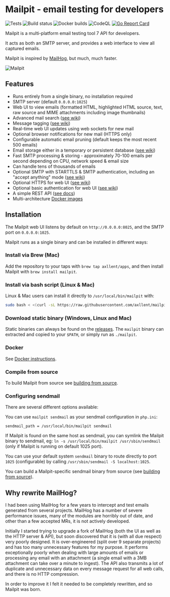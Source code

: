 # Mailpit - email testing for developers

![Tests](https://github.com/axllent/mailpit/actions/workflows/tests.yml/badge.svg)
![Build status](https://github.com/axllent/mailpit/actions/workflows/release-build.yml/badge.svg)
![Docker builds](https://github.com/axllent/mailpit/actions/workflows/build-docker.yml/badge.svg)
![CodeQL](https://github.com/axllent/mailpit/actions/workflows/codeql-analysis.yml/badge.svg)
[![Go Report Card](https://goreportcard.com/badge/github.com/axllent/mailpit)](https://goreportcard.com/report/github.com/axllent/mailpit)

Mailpit is a multi-platform email testing tool 7 API for developers.

It acts as both an SMTP server, and provides a web interface to view all captured emails.

Mailpit is inspired by [MailHog](#why-rewrite-mailhog), but much, much faster.

![Mailpit](https://raw.githubusercontent.com/axllent/mailpit/develop/docs/screenshot.png)


## Features

- Runs entirely from a single binary, no installation required
- SMTP server (default `0.0.0.0:1025`)
- Web UI to view emails (formatted HTML, highlighted HTML source, text, raw source and MIME attachments including image thumbnails)
- Advanced mail search ([see wiki](https://github.com/axllent/mailpit/wiki/Mail-search))
- Message tagging ([see wiki](https://github.com/axllent/mailpit/wiki/Tagging))
- Real-time web UI updates using web sockets for new mail
- Optional browser notifications for new mail (HTTPS only)
- Configurable automatic email pruning (default keeps the most recent 500 emails)
- Email storage either in a temporary or persistent database ([see wiki](https://github.com/axllent/mailpit/wiki/Email-storage))
- Fast SMTP processing & storing - approximately 70-100 emails per second depending on CPU, network speed & email size
- Can handle tens of thousands of emails
- Optional SMTP with STARTTLS & SMTP authentication, including an "accept anything" mode ([see wiki](https://github.com/axllent/mailpit/wiki/SMTP-with-STARTTLS-and-authentication))
- Optional HTTPS for web UI ([see wiki](https://github.com/axllent/mailpit/wiki/HTTPS))
- Optional basic authentication for web UI ([see wiki](https://github.com/axllent/mailpit/wiki/Basic-authentication))
- A simple REST API ([see docs](docs/apiv1/README.md))
- Multi-architecture [Docker images](https://github.com/axllent/mailpit/wiki/Docker-images)


## Installation

The Mailpit web UI listens by default on `http://0.0.0.0:8025`, and the SMTP port on `0.0.0.0:1025`.

Mailpit runs as a single binary and can be installed in different ways:

### Install via Brew (Mac)

Add the repository to your taps with `brew tap axllent/apps`, and then install Mailpit with `brew install mailpit`.

### Install via bash script (Linux & Mac)

Linux & Mac users can install it directly to `/usr/local/bin/mailpit` with:

```bash
sudo bash < <(curl -sL https://raw.githubusercontent.com/axllent/mailpit/develop/install.sh)
```

### Download static binary (Windows, Linux and Mac)

Static binaries can always be found on the [releases](https://github.com/axllent/mailpit/releases/latest). The `mailpit` binary can extracted and copied to your `$PATH`, or simply run as `./mailpit`.

### Docker

See [Docker instructions](https://github.com/axllent/mailpit/wiki/Docker-images).

### Compile from source

To build Mailpit from source see [building from source](https://github.com/axllent/mailpit/wiki/Building-from-source).


### Configuring sendmail

There are several different options available:

You can use `mailpit sendmail` as your sendmail configuration in `php.ini`:
```
sendmail_path = /usr/local/bin/mailpit sendmail
```

If Mailpit is found on the same host as sendmail, you can symlink the Mailpit binary to sendmail, eg: `ln -s /usr/local/bin/mailpit /usr/sbin/sendmail`  (only if Mailpit is running on default 1025 port).

You can use your default system `sendmail` binary to route directly to port `1025` (configurable) by calling `/usr/sbin/sendmail -S localhost:1025`.

You can build a Mailpit-specific sendmail binary from source (see [building from source](https://github.com/axllent/mailpit/wiki/Building-from-source)).


## Why rewrite MailHog?

I had been using MailHog for a few years to intercept and test emails generated from several projects. MailHog has a number of severe performance issues, many of the modules are horribly out of date, and other than a few accepted MRs, it is not actively developed.

Initially I started trying to upgrade a fork of MailHog (both the UI as well as the HTTP server & API), but soon discovered that it is (with all due respect) very poorly designed. It is over-engineered (split over 9 separate projects) and has too many unnecessary features for my purpose. It performs exceptionally poorly when dealing with large amounts of emails or processing any email with an attachment (a single email with a 3MB attachment can take over a minute to ingest). The API also transmits a lot of duplicate and unnecessary data on every message request for all web calls, and there is no HTTP compression.

In order to improve it I felt it needed to be completely rewritten, and so Mailpit was born.

